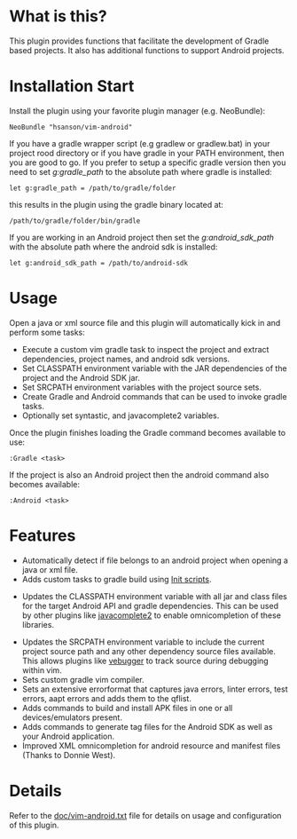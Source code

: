 # What is this?

This plugin provides functions that facilitate the development of Gradle based projects. It also has additional functions to support Android projects.

# Installation Start

Install the plugin using your favorite plugin manager (e.g. NeoBundle):

    NeoBundle "hsanson/vim-android"

If you have a gradle wrapper script (e.g gradlew or gradlew.bat) in your project rood directory or if you have gradle in your PATH environment, then you are good to go. If you prefer to setup a specific gradle version then you need to set *g:gradle_path* to the absolute path where gradle is installed:

    let g:gradle_path = /path/to/gradle/folder

this results in the plugin using the gradle binary located at:

    /path/to/gradle/folder/bin/gradle

If you are working in an Android project then set the *g:android_sdk_path*  with the absolute path where the android sdk is installed:

    let g:android_sdk_path = /path/to/android-sdk

# Usage

Open a java or xml source file and this plugin will automatically kick in and perform some tasks:

 - Execute a custom vim gradle task to inspect the project and extract dependencies, project names, and android sdk versions.
 - Set CLASSPATH environment variable with the JAR dependencies of the project and the Android SDK jar.
 - Set SRCPATH environment variables with the project source sets.
 - Create Gradle and Android commands that can be used to invoke gradle tasks.
 - Optionally set syntastic, and javacomplete2 variables.

Once the plugin finishes loading the Gradle command becomes available to use:

    :Gradle <task>

If the project is also an Android project then the android command also becomes available:

    :Android <task>

# Features

 - Automatically detect if file belongs to an android project when opening a java or xml file.
 - Adds custom tasks to gradle build using [Init scripts](https://docs.gradle.org/current/userguide/init_scripts.html).
 * Updates the CLASSPATH environment variable with all jar and class files for the target Android API and gradle dependencies. This can be used by other plugins like [javacomplete2](https://github.com/artur-shaik/vim-javacomplete2) to enable omnicompletion of these libraries.
 - Updates the SRCPATH environment variable to include the current project source path and any other dependency source files available. This allows plugins like [vebugger](https://github.com/idanarye/vim-vebugger) to track source during debugging within vim.
 - Sets custom gradle vim compiler.
 - Sets an extensive errorformat that captures java errors, linter errors, test errors, aapt errors and adds them to the qflist.
 - Adds commands to build and install APK files in one or all devices/emulators present.
 - Adds commands to generate tag files for the Android SDK as well as your Android application.
 - Improved XML omnicompletion for android resource and manifest files (Thanks to Donnie West).

# Details

Refer to the [doc/vim-android.txt](doc/vim-android.txt) file for details on usage and configuration of this plugin.
